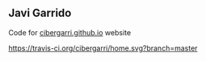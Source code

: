 ## Javi Garrido

Code for [cibergarri.github.io](cibergarri.github.io) website

https://travis-ci.org/cibergarri/home.svg?branch=master
